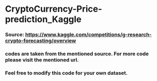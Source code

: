 # CryptoCurrency-Price-prediction_Kaggle
### Source: https://www.kaggle.com/competitions/g-research-crypto-forecasting/overview
### codes are taken from the mentioned source. For more code please visit the mentioned url.
### Feel free to modify this code for your own dataset.

